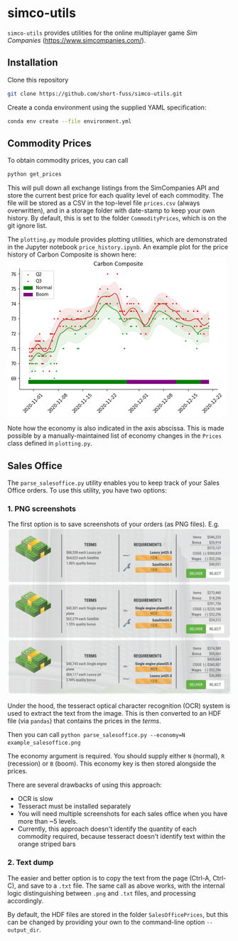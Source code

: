 # simco-utils
`simco-utils` provides utilities for the online multiplayer game *Sim Companies* (https://www.simcompanies.com/).

## Installation
Clone this repository
```bash
git clone https://github.com/short-fuss/simco-utils.git
```

Create a conda environment using the supplied YAML specification:
```bash
conda env create --file environment.yml
```

## Commodity Prices
To obtain commodity prices, you can call
```bash
python get_prices
```

This will pull down all exchange listings from the SimCompanies API and store the current best price for each quality level of each commodity. The file will be stored as a CSV in the top-level file `prices.csv` (always overwritten), and in a storage folder with date-stamp to keep your own  history. By default, this is set to the folder `CommodityPrices`, which is on the git ignore list.

The `plotting.py` module provides plotting utilities, which are demonstrated in the Jupyter notebook `price_history.ipynb`. An example plot for the price history of Carbon Composite is shown here:
![Price history for Carbon Composite](example.png)

Note how the economy is also indicated in the axis abscissa. This is made possible by a manually-maintained list of economy changes in the `Prices` class defined in `plotting.py`.


## Sales Office
The `parse_salesoffice.py` utility enables you to keep track of your Sales Office orders. To use this utility, you have two options:

### 1. PNG screenshots
The first option is to save screenshots of your orders (as PNG files). E.g.
![Sales Office orders example](example_salesoffice.png)

Under the hood, the tesseract optical character recognition (OCR) system is used to extract the text from the image. This is then converted to an HDF file (via `pandas`) that contains the prices in the *terms*. 

Then you can call `python parse_salesoffice.py --economy=N example_salesoffice.png`

The economy argument is required. You should supply either `N` (normal), `R` (recession) or `B` (boom). This economy key is then stored alongside the prices.

There are several drawbacks of using this approach:
- OCR is slow 
- Tesseract must be installed separately
- You will need multiple screenshots for each sales office when you have more than ~5 levels.
- Currently, this approach doesn't identify the quantity of each commodity required, because tesseract doesn't identify text within the orange striped bars

### 2. Text dump
The easier and better option is to copy the text from the page (Ctrl-A, Ctrl-C), and save to a `.txt` file. The same call as above works, with the internal logic distinguishing between `.png` and `.txt` files, and processing accordingly.

By default, the HDF files are stored in the folder `SalesOfficePrices`, but this can be changed by providing your own to the command-line option `--output_dir`.